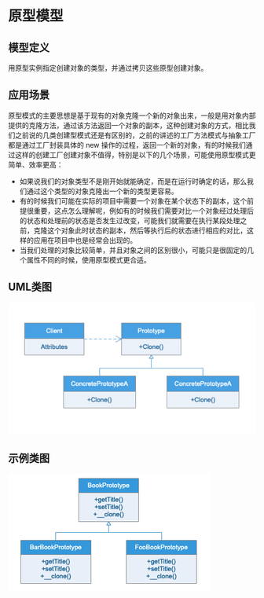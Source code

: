 # 原型模型

## 模型定义

用原型实例指定创建对象的类型，并通过拷贝这些原型创建对象。

## 应用场景

原型模式的主要思想是基于现有的对象克隆一个新的对象出来，一般是用对象内部提供的克隆方法，通过该方法返回一个对象的副本，这种创建对象的方式，相比我们之前说的几类创建型模式还是有区别的，之前的讲述的工厂方法模式与抽象工厂都是通过工厂封装具体的
new 操作的过程，返回一个新的对象，有的时候我们通过这样的创建工厂创建对象不值得，特别是以下的几个场景，可能使用原型模式更简单、效率更高：

- 如果说我们的对象类型不是刚开始就能确定，而是在运行时确定的话，那么我们通过这个类型的对象克隆出一个新的类型更容易。
- 有的时候我们可能在实际的项目中需要一个对象在某个状态下的副本，这个前提很重要，这点怎么理解呢，例如有的时候我们需要对比一个对象经过处理后的状态和处理前的状态是否发生过改变，可能我们就需要在执行某段处理之前，克隆这个对象此时状态的副本，然后等执行后的状态进行相应的对比，这样的应用在项目中也是经常会出现的。
- 当我们处理的对象比较简单，并且对象之间的区别很小，可能只是很固定的几个属性不同的时候，使用原型模式更合适。

## UML类图

![](UML/Prototype.png)

## 示例类图

![](UML/Instance.png)
